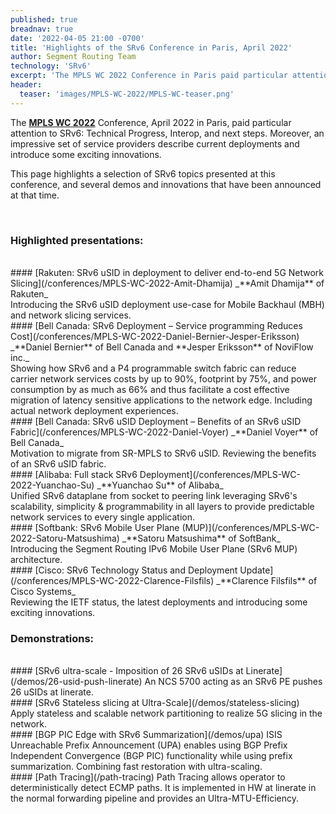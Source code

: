 ```yaml
---
published: true
breadnav: true
date: '2022-04-05 21:00 -0700'
title: 'Highlights of the SRv6 Conference in Paris, April 2022'
author: Segment Routing Team
technology: 'SRv6'
excerpt: 'The MPLS WC 2022 Conference in Paris paid particular attention to SRv6: Technical Progress, Interop, and next steps. Moreover, an impressive set of service providers describe current deployments and introduce some exciting innovations.'
header:
  teaser: 'images/MPLS-WC-2022/MPLS-WC-teaser.png'
---
```


The [**MPLS WC 2022**](<https://www.uppersideconferences.com/mpls-sdn-nfv/mplswc_2022_agenda_day_1.html>) Conference, April 2022 in Paris, paid particular attention to SRv6: Technical Progress, Interop, and next steps. Moreover, an impressive set of service providers describe current deployments and introduce some exciting innovations.

This page highlights a selection of SRv6 topics presented at this conference, and several demos and innovations that have been announced at that time.

<br />

### Highlighted presentations:

<br />
#### [Rakuten: SRv6 uSID in deployment to deliver end-to-end 5G Network Slicing](/conferences/MPLS-WC-2022-Amit-Dhamija)
_**Amit Dhamija** of Rakuten_
<br />
Introducing the SRv6 uSID deployment use-case for Mobile Backhaul (MBH) and network slicing services.

<br />
#### [Bell Canada: SRv6 Deployment – Service programming Reduces Cost](/conferences/MPLS-WC-2022-Daniel-Bernier-Jesper-Eriksson)
_**Daniel Bernier** of Bell Canada and **Jesper Eriksson** of NoviFlow inc._
<br />
Showing how SRv6 and a P4 programmable switch fabric can reduce carrier network services costs by up to 90%, footprint by 75%, and power consumption by as much as 66% and thus facilitate a cost effective migration of latency sensitive applications to the network edge. Including actual network deployment experiences.

<br />
#### [Bell Canada: SRv6 uSID Deployment – Benefits of an SRv6 uSID Fabric](/conferences/MPLS-WC-2022-Daniel-Voyer)
_**Daniel Voyer** of Bell Canada_
<br />
Motivation to migrate from SR-MPLS to SRv6 uSID. Reviewing the benefits of an SRv6 uSID fabric.

<br />
#### [Alibaba: Full stack SRv6 Deployment](/conferences/MPLS-WC-2022-Yuanchao-Su)
_**Yuanchao Su** of Alibaba_
<br />
Unified SRv6 dataplane from socket to peering link leveraging SRv6's scalability, simplicity & programmability in all layers to provide predictable network services to every single application.

<br />
#### [Softbank: SRv6 Mobile User Plane (MUP)](/conferences/MPLS-WC-2022-Satoru-Matsushima)
_**Satoru Matsushima** of SoftBank_
<br />
Introducing the Segment Routing IPv6 Mobile User Plane (SRv6 MUP) architecture.

<br />
#### [Cisco: SRv6 Technology Status and Deployment Update](/conferences/MPLS-WC-2022-Clarence-Filsfils)
_**Clarence Filsfils** of Cisco Systems_
<br />
Reviewing the IETF status, the latest deployments and introducing some exciting innovations.

<br />

### Demonstrations:
<br />
#### [SRv6 ultra-scale - Imposition of 26 SRv6 uSIDs at Linerate](/demos/26-usid-push-linerate)
An NCS 5700 acting as an SRv6 PE pushes 26 uSIDs at linerate.

<br />
#### [SRv6 Stateless slicing at Ultra-Scale](/demos/stateless-slicing)
Apply stateless and scalable network partitioning to realize 5G slicing in the network.

<br />
#### [BGP PIC Edge with SRv6 Summarization](/demos/upa)
ISIS Unreachable Prefix Announcement (UPA) enables using BGP Prefix Independent Convergence (BGP PIC) functionality while using prefix summarization. Combining fast restoration with ultra-scaling.

<br />
#### [Path Tracing](/path-tracing)
Path Tracing allows operator to deterministically detect ECMP paths. It is implemented in HW at linerate in the normal forwarding pipeline and provides an Ultra-MTU-Efficiency.

